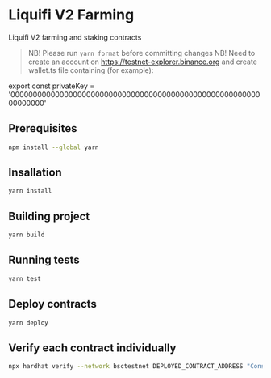 # Liquifi V2 Farming
Liquifi V2 farming and staking contracts  

> NB! Please run `yarn format` before committing changes
> NB! Need to create an account on https://testnet-explorer.binance.org
and create wallet.ts file containing (for example):

export const privateKey = '0000000000000000000000000000000000000000000000000000000000000000'

## Prerequisites

``` sh
npm install --global yarn
```

## Insallation

``` sh
yarn install
```

## Building project

``` sh
yarn build
```

## Running tests

``` sh
yarn test
```

## Deploy contracts
``` sh
yarn deploy
```


## Verify each contract individually 

``` sh
npx hardhat verify --network bsctestnet DEPLOYED_CONTRACT_ADDRESS "Constructor argument 1" "Constructor argument 2" "Constructor argument 3"
```
